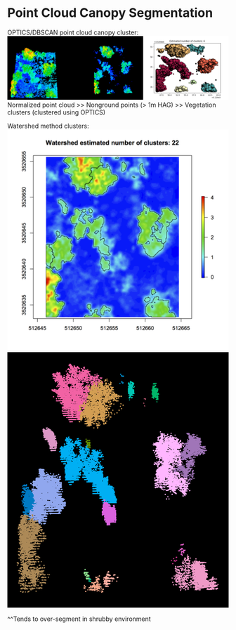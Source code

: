 # Point Cloud Canopy Segmentation

OPTICS/DBSCAN point cloud canopy cluster:
![OPTICS_clusters](figures/point_clusters.png)
Normalized point cloud >> Nonground points (> 1m HAG) >> Vegetation clusters (clustered using OPTICS)

Watershed method clusters:
![Watershed_raster_clusters](figures/tile-11_watershed-clusters.png)
![Watershed_point_clusters](figures/watershed_clustered_points.png)

^^Tends to over-segment in shrubby environment

